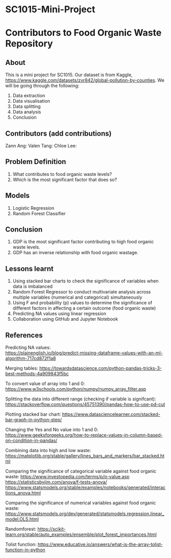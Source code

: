 # SC1015-Mini-Project
# Contributors to Food Organic Waste Repository

## About
This is a mini project for SC1015. Our dataset is from Kaggle, https://www.kaggle.com/datasets/zvr842/global-pollution-by-counties. We will be going through the following: 
1. Data extraction
2. Data visualisation
3. Data splitting
4. Data analysis
5. Conclusion

## Contributors (add contributions)
Zann Ang: 
Valen Tang: 
Chloe Lee: 

## Problem Definition
1. What contributes to food organic waste levels?
2. Which is the most significant factor that does so?

## Models
1. Logistic Regression
2. Random Forest Classifier

## Conclusion
1. GDP is the most significant factor contributing to high food organic waste levels. 
2. GDP has an inverse relationship with food organic wastage.

## Lessons learnt
1. Using stacked bar charts to check the significance of variables when data is imbalanced
2. Random Forest Regressor to conduct multivariate analysis across multiple variables (numerical and categorical) simultaneously
3. Using F and probability (p) values to determine the significance of different factors in affecting a certain outcome (food organic waste)
4. Predicting NA values using linear regression
5. Collaboration using GitHub and Jupyter Notebook

## References
Predicting NA values:  
https://plainenglish.io/blog/predict-missing-dataframe-values-with-an-ml-algorithm-717cd872f1a8 
 
Merging tables: 
https://towardsdatascience.com/python-pandas-tricks-3-best-methods-4a909843f5bc 
 
To convert value of array into 1 and 0: 
https://www.w3schools.com/python/numpy/numpy_array_filter.asp 
 
Splitting the data into different range (checking if variable is signifcant): 
https://stackoverflow.com/questions/45751390/pandas-how-to-use-pd-cut 
 
Plotting stacked bar chart: 
https://www.datasciencelearner.com/stacked-bar-graph-in-python-step/ 
 
Changing the Yes and No value into 1 and 0: 
https://www.geeksforgeeks.org/how-to-replace-values-in-column-based-on-condition-in-pandas/ 
 
Combining data into high and low waste: 
https://matplotlib.org/stable/gallery/lines_bars_and_markers/bar_stacked.html 
 
Comparing the significance of categorical variable against food organic waste: 
https://www.investopedia.com/terms/p/p-value.asp 
https://statisticsbyjim.com/anova/f-tests-anova/ 
https://www.statsmodels.org/stable/examples/notebooks/generated/interactions_anova.html 
 
Comparing the significance of numerical variables against food organic waste: 
https://www.statsmodels.org/dev/generated/statsmodels.regression.linear_model.OLS.html 
 
Randomforest: 
https://scikit-learn.org/stable/auto_examples/ensemble/plot_forest_importances.html 
 
Tolist function: 
https://www.educative.io/answers/what-is-the-array-tolist-function-in-python
